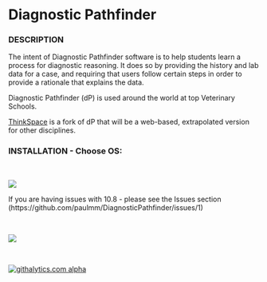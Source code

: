 Diagnostic Pathfinder
====================

<h3>DESCRIPTION</h3>

The intent of Diagnostic Pathfinder software is to help students learn a process for diagnostic reasoning. It does so by providing the history and lab data for a case, and requiring that users follow certain steps in order to provide a rationale that explains the data.

Diagnostic Pathfinder (dP) is used around the world at top Veterinary Schools. 

[ThinkSpace](http://www.thinkspace.org) is a fork of dP that will be a web-based, extrapolated version for other disciplines. 

<h3> INSTALLATION - Choose OS: </h3>


<p>&nbsp;</p>
<div id="menu">
<p class="rtecenter"><a href="https://github.com/paulmm/DiagnosticPathfinder/blob/master/Installers/Faculty%20Version/Mac%2010.7%2B/Diagnostic%20Pathfinder%20Faculty%20Install.dmg"><img src="http://dpapp.public.iastate.edu/pathfinder/DPmacInstall_lion.png" /></a></p>
If you are having issues with 10.8 - please see the Issues section (https://github.com/paulmm/DiagnosticPathfinder/issues/1)
<p>&nbsp;</p>
<p class="rtecenter"><a href="https://github.com/paulmm/DiagnosticPathfinder/blob/master/Installers/Faculty%20Version/Windows/DPFacultyInstall.msi"><img src="http://dpapp.public.iastate.edu/pathfinder/DPwinInstall.png" /></a></p>
<p>&nbsp;</p>
</div>


[![githalytics.com alpha](https://cruel-carlota.pagodabox.com/c463d69c5e164cf3dd1ec7df679c8f5d "githalytics.com")](http://githalytics.com/paulmm/DiagnosticPathfinder)
